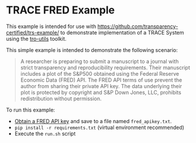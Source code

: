 # TRACE FRED Example

This example is intended for use with https://github.com/transparency-certified/trs-example/ to demonstrate implementation of a TRACE System using the [tro-utils](https://github.com/transparency-certified/tro-utils/) toolkit.

This simple example is intended to demonstrate the following scenario:

> A researcher is preparing to submit a manuscript to a journal with strict transparency and reproducibility requirements. Their manuscript includes a plot of the S&P500 obtained using the Federal Reserve Economic Data (FRED) API. The FRED API terms of use prevent the author from sharing their private API key. The data underlying their plot is protected by copyright and S&P Down Jones, LLC, prohibits redistribution without permission.

To run this example:
* [Obtain a FRED API key](https://fred.stlouisfed.org/docs/api/api_key.html) and save to a file named `fred_apikey.txt`.
* `pip install -r requirements.txt` (virtual environment recommended)
* Execute the `run.sh` script

